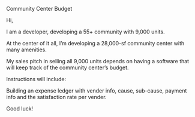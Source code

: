 Community Center Budget

Hi,

I am a developer, developing a 55+ community with 9,000 units. 

At the center of it all, I’m developing a 28,000-sf community center with many amenities. 

My sales pitch in selling all 9,000 units depends on having a software that will keep track of the community center’s budget.

Instructions will include:

Building an expense ledger with vender info, cause, sub-cause, payment info and the satisfaction rate per vender.

Good luck!
